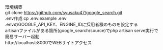 環境構築  
git clone https://github.com/syusaku47/google_search.git  
.env作成 cp .env.example .env  
.envのGOOGLE_API_KEY、ENGINE_IDに採用者様のものを設定する  
artisanファイルがある箇所(google_search/source)でphp artisan serve実行で簡易サーバー起動  
http://localhost:8000でWEBサイトアクセス
